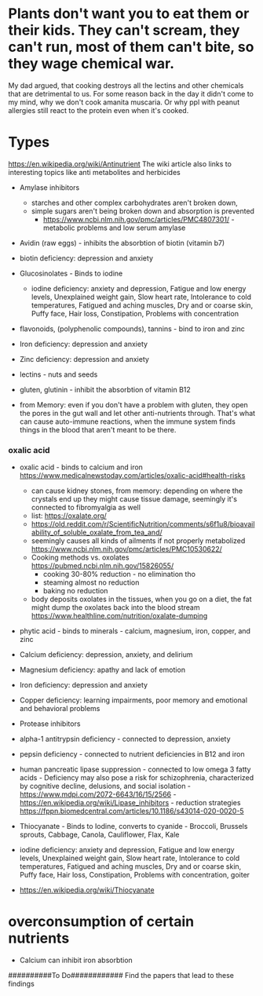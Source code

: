 # Plants don't want you to eat them or their kids. They can't scream, they can't run, most of them can't bite, so they wage chemical war.

My dad argued, that cooking destroys all the lectins and other chemicals that are detrimental to us. For some reason back in the day it didn't come to my mind, why we don't cook amanita muscaria. Or why ppl with peanut allergies still react to the protein even when it's cooked.

# Types
https://en.wikipedia.org/wiki/Antinutrient
The wiki article also links to interesting topics like anti metabolites and herbicides

* Amylase inhibitors 
  * starches and other complex carbohydrates aren't broken down, 
  * simple sugars aren't being broken down and absorption is prevented
    * https://www.ncbi.nlm.nih.gov/pmc/articles/PMC4807301/ - metabolic problems and low serum amylase

* Avidin (raw eggs) - inhibits the absorbtion of biotin (vitamin b7) 
 * biotin deficiency: depression and anxiety
  
* Glucosinolates - Binds to iodine
  * iodine deficiency: anxiety and depression, Fatigue and low energy levels, Unexplained weight gain, Slow heart rate, Intolerance to cold temperatures, Fatigued and aching muscles, Dry and or coarse skin, Puffy face, Hair loss, Constipation, Problems with concentration

* flavonoids, (polyphenolic compounds), tannins - bind to iron and zinc
 * Iron deficiency: depression and anxiety
 * Zinc deficiency: depression and anxiety

* lectins - nuts and seeds
 * gluten, glutinin - inhibit the absorbtion of vitamin B12
 * from Memory: even if you don't have a problem with gluten, they open the pores in the gut wall and let other anti-nutrients through. That's what can cause auto-immune reactions, when the immune system finds things in the blood that aren't meant to be there.

### oxalic acid
* oxalic acid - binds to calcium and iron https://www.medicalnewstoday.com/articles/oxalic-acid#health-risks
  * can cause kidney stones, from memory: depending on where the crystals end up they might cause tissue damage, seemingly it's connected to fibromyalgia as well
  * list: https://oxalate.org/
  * https://old.reddit.com/r/ScientificNutrition/comments/s6f1u8/bioavailability_of_soluble_oxalate_from_tea_and/
  * seemingly causes all kinds of ailments if not properly metabolized https://www.ncbi.nlm.nih.gov/pmc/articles/PMC10530622/
  * Cooking methods vs. oxolates https://pubmed.ncbi.nlm.nih.gov/15826055/
    * cooking 30-80% reduction - no elimination tho
    * steaming almost no reduction
    * baking no reduction 
  * body deposits oxolates in the tissues, when you go on a diet, the fat might dump the oxolates back into the blood stream https://www.healthline.com/nutrition/oxalate-dumping


* phytic acid - binds to minerals - calcium, magnesium, iron, copper, and zinc
 * Calcium deficiency: depression, anxiety, and delirium
 * Magnesium deficiency: apathy and lack of emotion
 * Iron deficiency: depression and anxiety
 * Copper deficiency: learning impairments, poor memory and emotional and behavioral problems

* Protease inhibitors
 * alpha-1 antitrypsin deficiency - connected to depression, anxiety
 * pepsin deficiency - connected to nutrient deficiencies in B12 and iron 
 * human pancreatic lipase suppression - connected to low omega 3 fatty acids - Deficiency may also pose a risk for schizophrenia, characterized by cognitive decline, delusions, and social isolation - https://www.mdpi.com/2072-6643/16/15/2566 - https://en.wikipedia.org/wiki/Lipase_inhibitors - reduction strategies https://fppn.biomedcentral.com/articles/10.1186/s43014-020-0020-5

* Thiocyanate - Binds to Iodine, converts to cyanide - Broccoli, Brussels sprouts, Cabbage, Canola, Cauliflower, Flax, Kale
 * iodine deficiency: anxiety and depression, Fatigue and low energy levels, Unexplained weight gain, Slow heart rate, Intolerance to cold temperatures, Fatigued and aching muscles, Dry and or coarse skin, Puffy face, Hair loss, Constipation, Problems with concentration, goiter
 * https://en.wikipedia.org/wiki/Thiocyanate

# overconsumption of certain nutrients
 * Calcium can inhibit iron absorbtion

##########To Do############
Find the papers that lead to these findings
